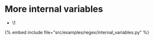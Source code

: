# More internal variables

* \1

{% embed include file="src/examples/regex/internal_variables.py" %}



